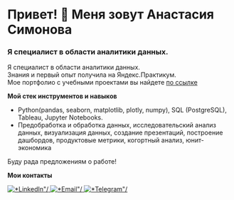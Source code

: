 <div id="header" aling="center">
  <h1>Привет! 👋 Меня зовут Анастасия Симонова</h1>
  <h3>Я специалист в области аналитики данных.</h3>
</div>

Я специалист в области аналитики данных.  
Знания и первый опыт получила на Яндекс.Практикум.  
Мое портфолио с учебными проектами вы найдете [по ссылке](https://github.com/nastasiasimon/Yandex_practicum)

**Мой стек инструментов и навыков**
- Python(pandas, seaborn, matplotlib, plotly, numpy), SQL (PostgreSQL), Tableau, Jupyter Notebooks.
- Предобработка и обработка данных, исследовательский анализ данных, визуализация данных, создание презентаций, построение дашбордов, продуктовые метрики, когортный анализ, юнит-экономика

Буду рада предложениям о работе!

**Мои контакты**

<div id=*socials* aling="center">
  <a href="https://www.linkedin.com/in/%D0%B0%D0%BD%D0%B0%D1%81%D1%82%D0%B0%D1%81%D0%B8%D1%8F-%D1%81%D0%B8%D0%BC%D0%BE%D0%BD%D0%BE%D0%B2%D0%B0-0766762bb?lipi=urn%3Ali%3Apage%3Ad_flagship3_profile_view_base_contact_details%3BI7reg7u2SZKyYvO%2FPOnevg%3D%3D">
    <img src="https://img.shields.io/badge/LinkedIn-blue?style=for-the-badge&logo=linkedin&logoColor=white" alt=*LinkedIn"/>
  </a>
  <a href="mailto:nastasiasimon9@gmail.com">
    <img src="https://img.shields.io/badge/Email-lightgrey?style=for-thebadge&logo=gmail&logoColor=white" alt=*Email"/>
  </a>
  <a href="https://t.me/simonastasia">
    <img src="https://img.shields.io/badge/Telegram-blue?style=for-thebadge&logo=telegram&logoColor=white" alt=*Telegram"/>
  </a>
</div>
